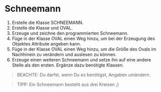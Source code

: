 # Schneemann
1. Erstelle die Klasse SCHNEEMANN.
1. Erstelle die Klasse und OVAL.
1. Erzeuge und zeichne den programmierten Schneemann.
1. Füge in der Klasse OVAL einen Weg hinzu, um bei der Erzeugung des Objektes Attribute angeben kann.
1. Füge in der Klasse OVAL einen Weg hinzu, um die Größe des Ovals im Nachhinein zu verändern und auslesen zu können.
1. Erzeuge einen weiteren Schneemann und setze ihn auf eine andere Stelle als den ersten. Ergänze dazu benötigte Klassen.



> BEACHTE: Du darfst, wenn Du es benötigst, Angaben umändern.

> TIPP: Ein Schneemann besteht aus drei Kreisen ;)
